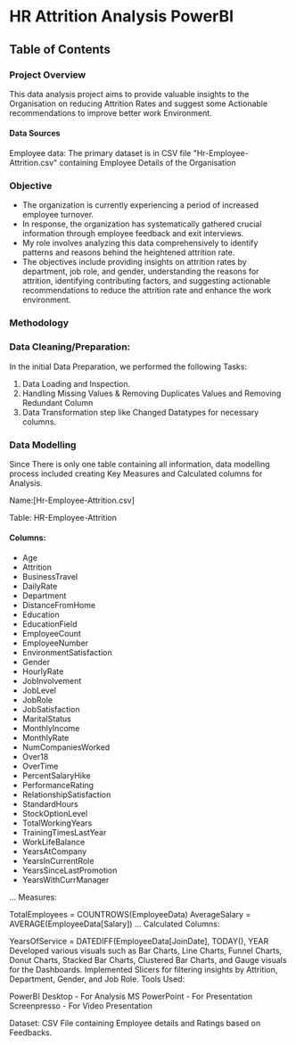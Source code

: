 # HR Attrition Analysis PowerBI

## Table of Contents

### Project Overview
This data analysis project aims to provide valuable insights to the Organisation on reducing Attrition Rates and suggest some Actionable 
recommendations to improve better work Environment.  

#### Data Sources
Employee data: The primary dataset is in CSV file "Hr-Employee-Attrition.csv" containing Employee Details of the Organisation

### Objective
- The organization is currently experiencing a period of increased employee turnover.
- In response, the organization has systematically gathered crucial information through employee feedback and exit interviews.
- My role involves analyzing this data comprehensively to identify patterns and reasons behind the heightened attrition rate.
- The objectives include providing insights on attrition rates by department, job role, and gender, understanding the reasons for attrition,
  identifying contributing factors, and suggesting actionable recommendations to reduce the attrition rate and enhance the work environment.

### Methodology

### Data Cleaning/Preparation:
In the initial Data Preparation, we performed the following Tasks:
1. Data Loading and Inspection.
2. Handling Missing Values & Removing Duplicates Values and Removing Redundant Column
3. Data Transformation step like Changed Datatypes for necessary columns.

### Data Modelling
Since There is only one table containing all information, data modelling process included creating Key Measures and Calculated columns for Analysis.

Name:[Hr-Employee-Attrition.csv]

Table: HR-Employee-Attrition

#### Columns:
- Age	
- Attrition	
- BusinessTravel	
- DailyRate	
- Department	
- DistanceFromHome	
- Education	
- EducationField	
- EmployeeCount	
- EmployeeNumber	
- EnvironmentSatisfaction
- Gender	
- HourlyRate	
- JobInvolvement	
- JobLevel	
- JobRole
- JobSatisfaction	
- MaritalStatus	
- MonthlyIncome
- MonthlyRate	
- NumCompaniesWorked	
- Over18	
- OverTime	
- PercentSalaryHike	
- PerformanceRating	
- RelationshipSatisfaction	
- StandardHours	
- StockOptionLevel	
- TotalWorkingYears	
- TrainingTimesLastYear	
- WorkLifeBalance	
- YearsAtCompany	
- YearsInCurrentRole	
- YearsSinceLastPromotion
- YearsWithCurrManager

...
Measures:

TotalEmployees = COUNTROWS(EmployeeData)
AverageSalary = AVERAGE(EmployeeData[Salary])
...
Calculated Columns:

YearsOfService = DATEDIFF(EmployeeData[JoinDate], TODAY(), YEAR
Developed various visuals such as Bar Charts, Line Charts, Funnel Charts, Donut Charts, Stacked Bar Charts, Clustered Bar Charts, and Gauge visuals for the Dashboards.
Implemented Slicers for filtering insights by Attrition, Department, Gender, and Job Role.
Tools Used:

PowerBI Desktop - For Analysis
MS PowerPoint - For Presentation
Screenpresso - For Video Presentation




Dataset: CSV File containing Employee details and Ratings based on Feedbacks.

